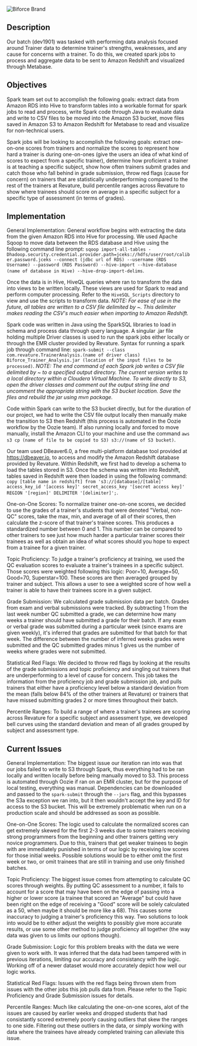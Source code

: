 ![Biforce Brand](https://github.com/revaturelabs/biforce/blob/dev/images/biforce-brand.png)

## Description
Our batch (dev1901) was tasked with performing data analysis focused around Trainer data to determine trainer's strengths, weaknesses, and any cause for concerns with a trainer. To do this, we created spark jobs to process and aggregate data to be sent to Amazon Redshift and visualized through Metabase.

## Objectives
Spark team set out to accomplish the following goals: extract data from Amazon RDS into Hive to transform tables into a workable format for spark jobs to read and process, write Spark code through Java to evaluate data and write to CSV files to be moved into the Amazon S3 bucket, move files saved in Amazon S3 to Amazon Redshift for Metabase to read and visualize for non-technical users.

Spark jobs will be looking to accomplish the following goals: extract one-on-one scores from trainers and normalize the scores to represent how hard a trainer is during one-on-ones (give the users an idea of what kind of scores to expect from a specific trainer), determine how proficient a trainer is at teaching a specific subject, show how often trainers submit grades and catch those who fall behind in grade submission, throw red flags (cause for concern) on trainers that are statistically underperforming compared to the rest of the trainers at Revature, build percentile ranges across Revature to show where trainees should score on average in a specific subject for a specific type of assessment (in terms of grades).

## Implementation
General Implementation: General workflow begins with extracting the data from the given Amazon RDS into Hive for processing. We used Apache Sqoop to move data between the RDS database and Hive using the following command line prompt: `sqoop import-all-tables -Dhadoop.security.credential.provider.path=jceks://hdfs/user/root/caliber.password.jceks --connect (jdbc url of RDS) --username (RDS Username) --password (RDS Password) --hive-import --hive-database (name of database in Hive) --hive-drop-import-delims`.

Once the data is in Hive, HiveQL queries where ran to transform the data into views to be written locally. These views are used for Spark to read and perform computer processing. Refer to the `HiveSQL_Scripts` directory to view and use the scripts to transform data. *NOTE: For ease of use in the future, all tables are written to a CSV file delimited by ~. This delimiter makes reading the CSV's much easier when importing to Amazon Redshift.*

Spark code was written in Java using the SparkSQL libraries to load in schema and process data through query language. A singular .jar file holding multiple Driver classes is used to run the spark jobs either locally or through the EMR cluster provided by Revature. Syntax for running a spark job through command line: `spark-submit --class com.revature.TrainerAnalysis.(name of driver class) Biforce_Trainer_Analysis.jar (location of the input files to be processed)`. *NOTE: The end command of each Spark job writes a CSV file delimited by ~ to a specified output directory. The current version writes to a local directory within a Cloudera Virtual Machine. To write directly to S3, open the driver classes and comment out the output string line and uncomment the appropriate string with the S3 bucket location. Save the files and rebuild the jar using mvn package.*

Code within Spark can write to the S3 bucket directly, but for the duration of our project, we had to write the CSV file output locally then manually make the transition to S3 then Redshift (this process is automated in the Oozie workflow by the Oozie team). If also running locally and forced to move manually, install the Amazon CLI to your machine and use the command `aws s3 cp (name of file to be copied to S3) s3://(name of S3 bucket)`.

Our team used DBeaver6.0, a free multi-platform database tool provided at https://dbeaver.io, to access and modify the Amazon Redshift database provided by Revature. Within Redshift, we first had to develop a schema to load the tables stored in S3. Once the schema was written into Redshift, tables saved in Redshift were then loaded in using the following command: `copy [table name in redshift] from 's3://[database]/[table]' access_key_id '[access key]' secret_access_key '[secret access key]' REGION '[region]' DELIMITER '[delimiter]';`.

One-on-One Scores: To normalize trainer one-on-one scores, we decided to use the grades of a trainer's students that were denoted "Verbal, non-QC" scores, take the max, min, and average of all of their scores, then calculate the z-score of that trainer's trainee scores. This produces a standardized number between 0 and 1. This number can be compared to other trainers to see just how much harder a particular trainer scores their trainees as well as obtain an idea of what scores should you hope to expect from a trainee for a given trainer.

Topic Proficiency: To judge a trainer's proficiency at training, we used the QC evaluation scores to evaluate a trainer's trainees in a specific subject. Those scores were weighted following this logic: Poor=10, Average=50, Good=70, Superstar=100. These scores are then averaged grouped by trainer and subject. This allows a user to see a weighted score of how well a trainer is able to have their trainees score in a given subject.

Grade Submission: We calculated grade submission data per batch. Grades from exam and verbal submissions were tracked. By subtracting 1 from the last week number QC submitted a grade, we can determine how many weeks a trainer should have submitted a grade for their batch. If any exam or verbal grade was submitted during a particular week (since exams are given weekly), it's inferred that grades are submitted for that batch for that week. The difference between the number of inferred weeks grades were submitted and the QC submitted grades minus 1 gives us the number of weeks where grades were not submitted.

Statistical Red Flags: We decided to throw red flags by looking at the results of the grade submissions and topic proficiency and singling out trainers that are underperforming to a level of cause for concern. This job takes the information from the proficiency job and grade submission job, and pulls trainers that either have a proficiency level below a standard deviation from the mean (falls below 84% of the other trainers at Revature) or trainers that have missed submitting grades 2 or more times throughout their batch.

Percentile Ranges: To build a range of where a trainer's trainees are scoring across Revature for a specific subject and assessment type, we developed bell curves using the standard deviation and mean of all grades grouped by subject and assessment type.

## Current Issues
General Implementation: The biggest issue our iteration ran into was that our jobs failed to write to S3 through Spark, thus everything had to be ran locally and written locally before being manually moved to S3. This process is automated through Oozie if ran on an EMR cluster, but for the purpose of local testing, everything was manual. Dependencies can be downloaded and passed to the `spark-submit` through the `--jars` flag, and this bypasses the S3a exception we ran into, but it then wouldn't accept the key and ID for access to the S3 bucket. This will be extremely problematic when run on a production scale and should be addressed as soon as possible.

One-on-One Scores: The logic used to calculate the normalized scores can get extremely skewed for the first 2-3 weeks due to some trainers receiving strong programmers from the beginning and other trainers getting very novice programmers. Due to this, trainers that get weaker trainees to begin with are immediately punished in terms of our logic by receiving low scores for those initial weeks. Possible solutions would be to either omit the first week or two, or omit trainees that are still in training and use only finished batches.

Topic Proficiency: The biggest issue comes from attempting to calculate QC scores through weights. By putting QC assessment to a number, it fails to account for a score that may have been on the edge of passing into a higher or lower score (a trainee that scored an "Average" but could have been right on the edge of receiving a "Good" score will be solely calculated as a 50, when maybe it should be more like a 68). This causes some inaccuracy to judging a trainer's proficiency this way. Two solutions to look into would be to either adjust the weights to possibly give more accurate results, or use some other method to judge proficiency all together (the way data was given to us limits our options though). 

Grade Submission: Logic for this problem breaks with the data we were given to work with. It was inferred that the data had been tampered with in previous iterations, limiting our accuracy and consistancy with the logic. Working off of a newer dataset would more accurately depict how well our logic works.

Statistical Red Flags: Issues with the red flags being thrown stem from issues with the other jobs this job pulls data from. Please refer to the Topic Proficiency and Grade Submission issues for details.

Percentile Ranges: Much like calculating the one-on-one scores, alot of the issues are caused by earlier weeks and dropped students that had consistantly scored extremely poorly causing outliers that skew the ranges to one side. Filtering out these outliers in the data, or simply working with data where the trainees have already completed training can alleviate this issue.
